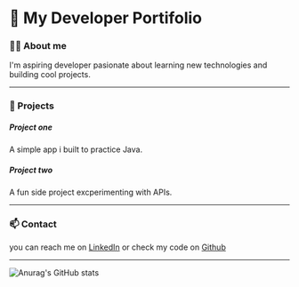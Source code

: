# 🌟 My Developer Portifolio 

### 🤵🏻 About me 
I'm aspiring developer pasionate about learning new technologies and building cool projects.

---

### 🚀 Projects 

##### **Project one** 
A simple app i built to practice Java.

##### **Project two** 
A fun side project excperimenting with APIs.

---
### 📫 Contact
you can reach me on [LinkedIn](https://bit.ly/4pXr3wc) or check my code on [Github](https://bit.ly/3KxL4cA)

---

![Anurag's GitHub stats](https://github-readme-stats.vercel.app/api?username=joaopaulo-BDev&&show_icons=true&theme=dark)


